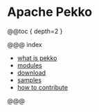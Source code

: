 # Apache Pekko

@@toc { depth=2 }

@@@ index

 * [what is pekko](what-is-pekko.md)
 * [modules](modules.md)
 * [download](download.md)
 * [samples](samples.md)
 * [how to contribute](how-to-contribute.md)

@@@
